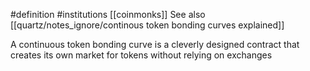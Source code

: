 #definition 
#institutions [[coinmonks]]
See also [[quartz/notes_ignore/continous token bonding curves explained]]


A continuous token bonding curve is a cleverly designed contract that creates its own market for tokens without relying on exchanges
